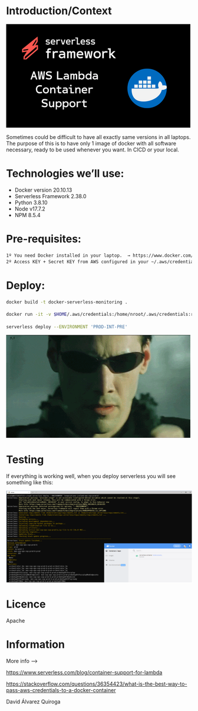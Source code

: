# Introduction/Context

![Docker](/assets/serverless-framework-docker.png)

Sometimes could be difficult to have all exactly same versions in all laptops. The purpose of this is to have only 1 image of docker with all software necessary, ready to be used whenever you want. In CICD or your local.

# Technologies we’ll use:

* Docker version 20.10.13
* Serverless Framework 2.38.0
* Python 3.8.10
* Node v17.7.2
* NPM 8.5.4

# Pre-requisites:
```bash
1º You need Docker installed in your laptop.  → https://www.docker.com/get-started/
2º Access KEY + Secret KEY from AWS configured in your ~/.aws/credentials
```

# Deploy:

```bash
docker build -t docker-serverless-monitoring .

docker run -it -v $HOME/.aws/credentials:/home/nroot/.aws/credentials:ro  -v  "$(pwd)":/home/nroot/  --name serverless-container docker-serverless-monitoring

serverless deploy --ENVIRONMENT 'PROD-INT-PRE'
```

![Yes](/assets/travolta_matrix.gif)


# Testing

If everything is working well, when you deploy serverless you will see something like this:

![Result](/assets/testing-to-deploy.png)

# Licence

Apache

# Information

More info --> 

https://www.serverless.com/blog/container-support-for-lambda

https://stackoverflow.com/questions/36354423/what-is-the-best-way-to-pass-aws-credentials-to-a-docker-container

David Álvarez Quiroga
